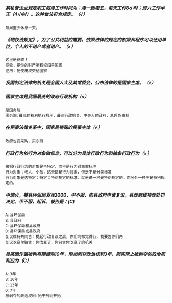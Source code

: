 ##### 某私营企业规定职工每周工作时间为：周一到周五，每天工作8小时；周六工作半天（4小时）。这种做法符合规定。（√）
    每周至少休息一天。


##### 《物权法规定》，为了公共利益的需要，依照法律的规定的权限和程序可以征用单位，个人的不动产或者动产。（×）
    这里是征收！
    征收：把你的财产所有权归于国家
    征用：把使用权交给国家

##### 我国制定法律的机关是全国人大及其常委会，公布法律的是国家主席。（√）
##### 国家主席是我国最高的政府行政机构（×）
    是国务院
    国务院:最高的权利执行机关，最高行政机关，中央人民政府，总理负责制

##### 在民事法律关系中，国家是特殊的民事主体（√）
    政府也要采购，买东西

##### 行政行为依行为对象做标准，可以分为具体行政行为和抽象行政行为（×）
    根据行政行为的对象是否特定，而不是行为对象做标准
    行为对象：老人，小孩，这些都是行为对象，但是不是分类标准
    行为对象是否特定：特定：特别规定的标准。就是说一种是特别规定的，而另外一种不是特别规定的。


##### 甲烧火，被县环保局发狂2000，甲不服，向县政府申请复议，县政府维持改处罚决定。甲不服，起诉。被告是：(C)
    A:县环保局
    B:县政府
    C:县环保局和县政府
    D:县环保局或县政府
    复议维持共同告：提起行政复议之后，你们两都觉得行，我要告你们两
    复议改变单独告：你改变了，你只告你改变了的机关

##### 吴某因诈骗被判有期徒刑10年，附加剥夺政治权利3年，则实际上被剥夺的政治权利应为（C）
    A:3年
    B:10年
    C:13年
    D:7年
    被剥夺的政治权利:始于刑罚开始




